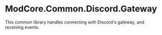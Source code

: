 # ModCore.Common.Discord.Gateway
This common library handles connecting with Discord's gateway, and receiving events.